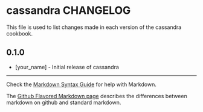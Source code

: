 cassandra CHANGELOG
===================

This file is used to list changes made in each version of the cassandra cookbook.

0.1.0
-----
- [your_name] - Initial release of cassandra

- - -
Check the [Markdown Syntax Guide](http://daringfireball.net/projects/markdown/syntax) for help with Markdown.

The [Github Flavored Markdown page](http://github.github.com/github-flavored-markdown/) describes the differences between markdown on github and standard markdown.
